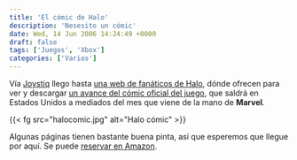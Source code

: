 ```yaml
---
title: 'El cómic de Halo'
description: 'Nesesito un cómic'
date: Wed, 14 Jun 2006 14:24:49 +0000
draft: false
tags: ['Juegos', 'Xbox']
categories: ['Varios']
---
```


Vía [Joystiq](http://www.wireless.joystiq.com/2006/06/13/get-a-glimpse-of-the-halo-graphic-novel/) llego hasta [una web de fanáticos de Halo](http://halo.bungie.org/), dónde ofrecen para ver y descargar [un avance del cómic oficial del juego](http://nikon.bungie.org/misc/hgn_preview/), que saldrá en Estados Unidos a mediados del mes que viene de la mano de **Marvel**.

{{< fg src="halocomic.jpg" alt="Halo cómic" >}}

Algunas páginas tienen bastante buena pinta, así que esperemos que llegue por aquí. Se puede [reservar en Amazon](https://amzn.to/3lbAawQ).